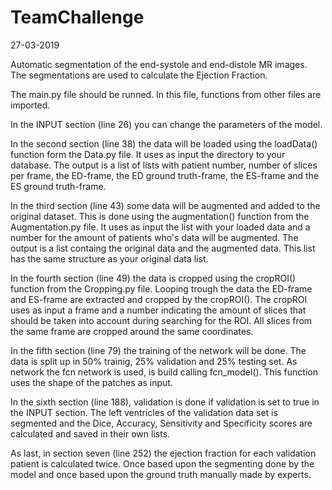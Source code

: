 # TeamChallenge

27-03-2019

Automatic segmentation of the end-systole and end-distole MR images. The segmentations are used to calculate the Ejection Fraction.

The main.py file should be runned. In this file, functions from other files are imported. 

In the INPUT section (line 26) you can change the parameters of the model.

In the second section (line 38) the data will be loaded using the loadData() function form the Data.py file.
It uses as input the directory to your database. The output is a list of lists with patient number, number of slices per frame, the ED-frame, the ED ground truth-frame, the ES-frame and the ES ground truth-frame.

In the third section (line 43) some data will be augmented and added to the original dataset. This is done using the augmentation() function from the Augmentation.py file.
It uses as input the list with your loaded data and a number for the amount of patients who's data will be augmented.
The output is a list containg the original data and the augmented data. This list has the same structure as your original data list.

In the fourth section (line 49) the data is cropped using the cropROI() function from the Cropping.py file. 
Looping trough the data the ED-frame and ES-frame are extracted and cropped by the cropROI(). 
The cropROI uses as input a frame and a number indicating the amount of slices that should be taken into account during searching for the ROI. All slices from the same frame are cropped around the same coordinates.

In the fifth section (line 79) the training of the network will be done. The data is split up in 50% trainig, 25% validation and 25% testing set. As network the fcn network is used, is build calling fcn_model(). This function uses the shape of the patches as input.

In the sixth section (line 188), validation is done if validation is set to true in the INPUT section. The left ventricles of the validation data set is segmented and the Dice, Accuracy, Sensitivity and Specificity scores are calculated and saved in their own lists.

As last, in section seven (line 252) the ejection fraction for each validation patient is calculated twice. Once based upon the segmenting done by the model and once based upon the ground truth manually made by experts.
